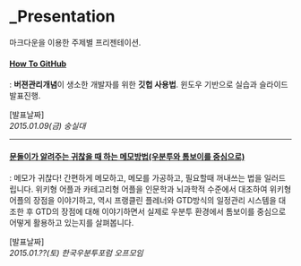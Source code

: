 _Presentation
=============
마크다운을 이용한 주제별 프리젠테이션.

#### [How To GitHub](./HowToGitHub/README.md)  
: **버젼관리개념**이 생소한 개발자를 위한 **깃헙 사용법**. 윈도우 기반으로 실습과 슬라이드 발표진행.  

[발표날짜]  
_2015.01.09(금) 숭실대_

---

#### [문돌이가 알려주는 귀찮을 때 하는 메모방법(우분투와 톰보이를 중심으로)](./WritingForLazyBoyWithTomBoy/README.md)   
: 메모가 귀찮다! 간편하게 메모하고, 메모를 가공하고, 필요할때 꺼내쓰는 법을 일러드립니다. 위키형 어플과 카테고리형 어플을 인문학과 뇌과학적 수준에서 대조하여 위키형 어플의 장점을 이야기하고, 역시 프랭클린 플레너와 GTD방식의 일정관리 시스템을 대조한 후 GTD의 장점에 대해 이야기하면서 실제로 우분투 환경에서 톰보이를 중심으로 어떻게 활용하고 있는지를 살펴봅니다.

[발표날짜]  
_2015.01.??(토) 한국우분투포럼 오프모임_
